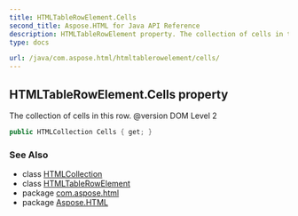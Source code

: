 ```yaml
---
title: HTMLTableRowElement.Cells
second_title: Aspose.HTML for Java API Reference
description: HTMLTableRowElement property. The collection of cells in this row. version DOM Level 2
type: docs

url: /java/com.aspose.html/htmltablerowelement/cells/
---
```

## HTMLTableRowElement.Cells property

The collection of cells in this row. @version DOM Level 2

```java
public HTMLCollection Cells { get; }
```

### See Also

* class [HTMLCollection](../../../com.aspose.html.collections/htmlcollection/)
* class [HTMLTableRowElement](../)
* package [com.aspose.html](../../../com.aspose.html/)
* package [Aspose.HTML](../../../)
